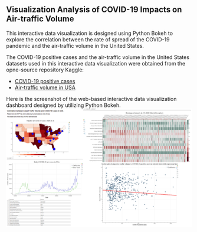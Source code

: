 ## Visualization Analysis of COVID-19 Impacts on Air-traffic Volume
This interactive data visualization is designed using Python Bokeh to explore the correlation between the rate of spread of the COVID-19 pandemic and the air-traffic volume in the United States.

The COVID-19 positive cases and the air-traffic volume in the United States datasets used in this interactive data visualization were obtained from the opne-source repository Kaggle:
- [COVID-19 positive cases](https://www.kaggle.com/sudalairajkumar/covid19-in-usa)
- [Air-traffic volume in USA](https://www.kaggle.com/terenceshin/covid19s-impact-on-airport-traffic)

Here is the screenshot of the web-based interactive data visualization dashboard designed by utilizing Python Bokeh.
![Screenshot of the interactive data visualization](https://github.com/CTW121/Visualization-Analysis-COVID-Impacts-on-Air-Traffic-Volume/blob/master/images/dashboard.PNG)